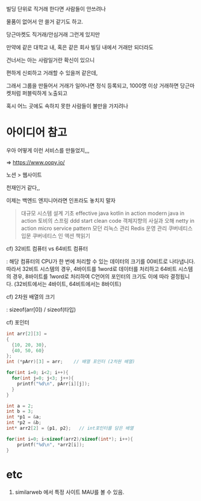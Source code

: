 빌딩 단위로 직거래 한다면 사람들이 안쓰려나

물품이 없어서 안 쓸거 같기도 하고.

당근마켓도 직거래/안심거래 그런게 있지만

만약에 같은 대학교 내, 혹은 같은 회사 빌딩 내에서 거래만 되더라도

건너서는 아는 사람일거란 확신이 있으니

편하게 신뢰하고 거래할 수 있을꺼 같은데,

그래서 그룹을 만들어서 거래가 일어나면 정식 등록되고, 1000명 이상 거래하면 당근마켓처럼 퍼블릭하게 노출되고

혹시 어느 곳에도 속하지 못한 사람들이 불만을 가지려나





# 아이디어 참고

우아 어떻게 이런 서비스를 만들었지,,, 

=> https://www.oopy.io/ 

노션 > 웹사이트

천재인거 같다,,


이제는 백엔드 엔지니어라면 인프라도 놓치지 말자
> 대규모 시스템 설계 기초
> effective java
> kotlin in action
> modern java in action
> 토비의 스프링
> ddd start
> clean code
> 객체지향의 사실과 오해
> netty in action
> micro service pattern
> 모던 리눅스 관리
> Redis 운영 관리
> 쿠버네티스 입문
> 쿠버네티스 인 액션 
책읽기



cf) 32비트 컴퓨터 vs 64비트 컴퓨터

: 해당 컴퓨터의 CPU가 한 번에 처리할 수 있는 데이터의 크기를 00비트로 나타냅니다. 따라서 32비트 시스템의 경우, 4바이트를 1word로 데이터를 처리하고 64비트 시스템의 경우, 8바이트를 1word로 처리하여 C언어의 포인터의 크기도 이에 따라 결정됩니다. (32비트에서는 4바이트, 64비트에서는 8바이트)

cf) 2차원 배열의 크기

: sizeof(arr[0]) / sizeof(타입)

cf) 포인터

```c
int arr[2][3] = 			
{
  {10, 20, 30},
  {40, 50, 60}
};
int (*pArr)[3] = arr;    // 배열 포인터 (2차원 배열)

for(int i=0; i<2; i++){
  for(int j=0; j<3; j++){
    printf("%d\n", pArr[i][j]);
  }
}
```

```c
int a = 2;
int b = 3;
int *p1 = &a;
int *p2 = &b;
int* arr2[2] = {p1, p2};   // int포인터를 담은 배열

for(int i=0; i<sizeof(arr2)/sizeof(int*); i++){
	printf("%d\n", *arr2[i]);
}
```







# etc

1. similarweb 에서 특정 사이트 MAU를 볼 수 있음.

   
